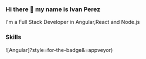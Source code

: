 ### Hi there 👋 my name is Ivan Perez

I'm a Full Stack Developer in Angular,React and Node.js

### Skills
![Angular]?style=for-the-badge&=appveyor)
